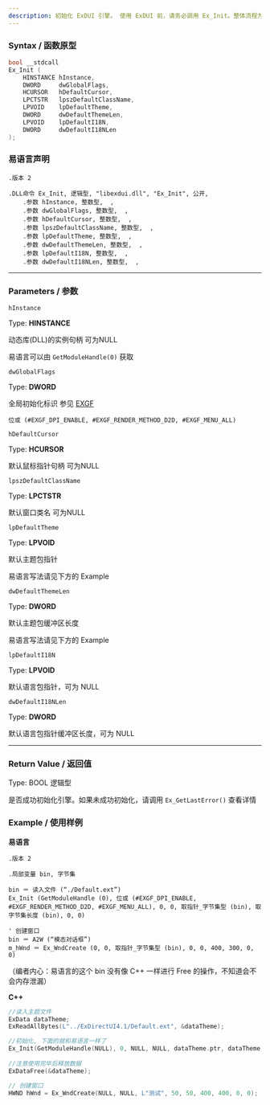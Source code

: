 ```yaml
---
description: 初始化 ExDUI 引擎。 使用 ExDUI 前，请务必调用 Ex_Init。整体流程为：初始化引擎 -> 创建窗口 -> 绑定窗口 -> 设置窗口属性 -> 显示窗口 -> 消息循环 -> 销毁窗口
---
```



### Syntax / 函数原型

```C++
bool __stdcall 
Ex_Init (
    HINSTANCE hInstance,
    DWORD     dwGlobalFlags,
    HCURSOR   hDefaultCursor,
    LPCTSTR   lpszDefaultClassName,
    LPVOID    lpDefaultTheme,
    DWORD     dwDefaultThemeLen,
    LPVOID    lpDefaultI18N,
    DWORD     dwDefaultI18NLen
);
```

### 易语言声明

```Elang
.版本 2

.DLL命令 Ex_Init, 逻辑型, "libexdui.dll", "Ex_Init", 公开,
    .参数 hInstance, 整数型,  ,
    .参数 dwGlobalFlags, 整数型,  ,
    .参数 hDefaultCursor, 整数型,  ,
    .参数 lpszDefaultClassName, 整数型,  ,
    .参数 lpDefaultTheme, 整数型,  ,
    .参数 dwDefaultThemeLen, 整数型,  ,
    .参数 lpDefaultI18N, 整数型,  ,
    .参数 dwDefaultI18NLen, 整数型,  ,
```

---

### Parameters / 参数

`hInstance`

Type: **HINSTANCE**

动态库(DLL)的实例句柄 可为NULL

易语言可以由 `GetModuleHandle(0)` 获取

`dwGlobalFlags`

Type: **DWORD**

全局初始化标识 参见 [EXGF](../../const/EXGF.md)

`位或 (#EXGF_DPI_ENABLE, #EXGF_RENDER_METHOD_D2D, #EXGF_MENU_ALL)`

`hDefaultCursor`

Type: **HCURSOR**

默认鼠标指针句柄 可为NULL

`lpszDefaultClassName`

Type: **LPCTSTR**

默认窗口类名 可为NULL

`lpDefaultTheme`

Type: **LPVOID**

默认主题包指针

易语言写法请见下方的 Example

`dwDefaultThemeLen`

Type: **DWORD**

默认主题包缓冲区长度

易语言写法请见下方的 Example

`lpDefaultI18N`

Type: **LPVOID**

默认语言包指针，可为 NULL

`dwDefaultI18NLen`

Type: **DWORD**

默认语言包指针缓冲区长度，可为 NULL

---

### Return Value / 返回值

Type: BOOL 逻辑型

是否成功初始化引擎。如果未成功初始化，请调用 `Ex_GetLastError()` 查看详情

### Example / 使用样例

**易语言**

```Elang
.版本 2

.局部变量 bin, 字节集

bin ＝ 读入文件 (“./Default.ext”)
Ex_Init (GetModuleHandle (0), 位或 (#EXGF_DPI_ENABLE, #EXGF_RENDER_METHOD_D2D, #EXGF_MENU_ALL), 0, 0, 取指针_字节集型 (bin), 取字节集长度 (bin), 0, 0)

' 创建窗口
bin ＝ A2W (“模态对话框”)
m_hWnd ＝ Ex_WndCreate (0, 0, 取指针_字节集型 (bin), 0, 0, 400, 300, 0, 0)

```

（编者内心：易语言的这个 bin 没有像 C++ 一样进行 Free 的操作，不知道会不会内存泄漏）


**C++**
```C++
//读入主题文件
ExData dataTheme;
ExReadAllBytes(L"../ExDirectUI4.1/Default.ext", &dataTheme);

//初始化, 下面的就和易语言一样了
Ex_Init(GetModuleHandle(NULL), 0, NULL, NULL, dataTheme.ptr, dataTheme.len, NULL, 0);
		
//注意使用完毕后释放数据
ExDataFree(&dataTheme);

// 创建窗口
HWND hWnd = Ex_WndCreate(NULL, NULL, L"测试", 50, 50, 400, 400, 0, 0);
```



